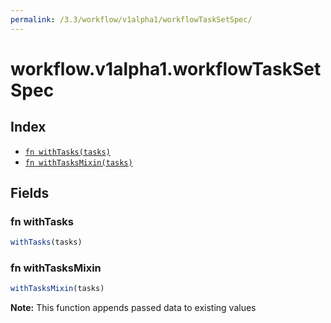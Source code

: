 ```yaml
---
permalink: /3.3/workflow/v1alpha1/workflowTaskSetSpec/
---
```


# workflow.v1alpha1.workflowTaskSetSpec



## Index

* [`fn withTasks(tasks)`](#fn-withtasks)
* [`fn withTasksMixin(tasks)`](#fn-withtasksmixin)

## Fields

### fn withTasks

```ts
withTasks(tasks)
```



### fn withTasksMixin

```ts
withTasksMixin(tasks)
```



**Note:** This function appends passed data to existing values